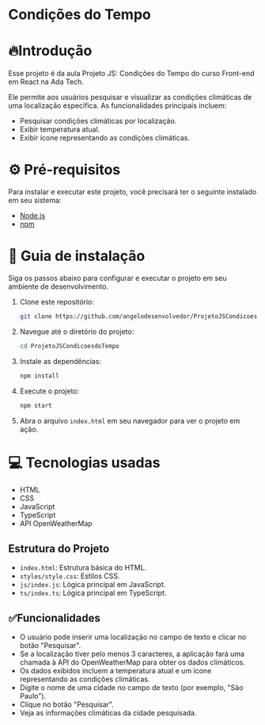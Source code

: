 # Condições do Tempo

# 🔥Introdução

Esse projeto é da aula Projeto JS: Condições do Tempo do curso Front-end em React na Ada Tech. 

Ele permite aos usuários pesquisar e visualizar as condições climáticas de uma localização específica. As funcionalidades principais incluem:

- Pesquisar condições climáticas por localização.
- Exibir temperatura atual.
- Exibir ícone representando as condições climáticas.

# ⚙️ Pré-requisitos

Para instalar e executar este projeto, você precisará ter o seguinte instalado em seu sistema:

- [Node.js](https://nodejs.org/)
- [npm](https://www.npmjs.com/)

# 🔨 Guia de instalação

Siga os passos abaixo para configurar e executar o projeto em seu ambiente de desenvolvimento.

1. Clone este repositório:
    ```bash
    git clone https://github.com/angelodesenvolvedor/ProjetoJSCondicoesdoTempo.git
    ```

2. Navegue até o diretório do projeto:
    ```bash
    cd ProjetoJSCondicoesdoTempo
    ```

3. Instale as dependências:
    ```bash
    npm install
    ```

4. Execute o projeto:
    ```bash
    npm start
    ```

5. Abra o arquivo `index.html` em seu navegador para ver o projeto em ação.

# 💻 Tecnologias usadas

- HTML
- CSS
- JavaScript
- TypeScript
- API OpenWeatherMap

## Estrutura do Projeto

- `index.html`: Estrutura básica do HTML.
- `styles/style.css`: Estilos CSS.
- `js/index.js`: Lógica principal em JavaScript.
- `ts/index.ts`: Lógica principal em TypeScript.

## ✅Funcionalidades

- O usuário pode inserir uma localização no campo de texto e clicar no botão "Pesquisar".
- Se a localização tiver pelo menos 3 caracteres, a aplicação fará uma chamada à API do OpenWeatherMap para obter os dados climáticos.
- Os dados exibidos incluem a temperatura atual e um ícone representando as condições climáticas.
- Digite o nome de uma cidade no campo de texto (por exemplo, "São Paulo").
- Clique no botão "Pesquisar".
- Veja as informações climáticas da cidade pesquisada.




